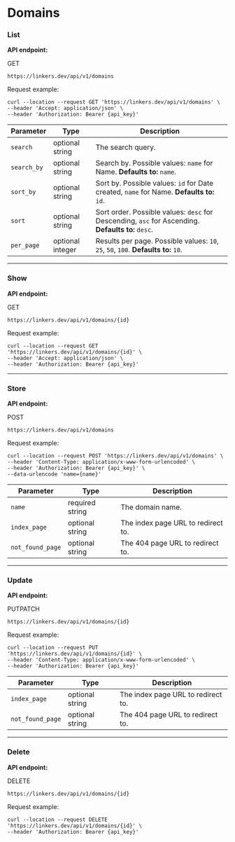 # Domains

### List

**API endpoint:**

GET

```
https://linkers.dev/api/v1/domains
```

Request example:

```
curl --location --request GET 'https://linkers.dev/api/v1/domains' \
--header 'Accept: application/json' \
--header 'Authorization: Bearer {api_key}'
```

| Parameter   | Type             | Description                                                                                       |
| ----------- | ---------------- | ------------------------------------------------------------------------------------------------- |
| `search`    | optional string  | The search query.                                                                                 |
| `search_by` | optional string  | Search by. Possible values: `name` for Name. **Defaults to:** `name`.                             |
| `sort_by`   | optional string  | Sort by. Possible values: `id` for Date created, `name` for Name. **Defaults to:** `id`.          |
| `sort`      | optional string  | Sort order. Possible values: `desc` for Descending, `asc` for Ascending. **Defaults to:** `desc`. |
| `per_page`  | optional integer | Results per page. Possible values: `10`, `25`, `50`, `100`. **Defaults to:** `10`.                |

***

### Show

**API endpoint:**

GET

```
https://linkers.dev/api/v1/domains/{id}
```

Request example:

```
curl --location --request GET 'https://linkers.dev/api/v1/domains/{id}' \
--header 'Accept: application/json' \
--header 'Authorization: Bearer {api_key}'
```

***

### Store

**API endpoint:**

POST

```
https://linkers.dev/api/v1/domains
```

Request example:

```
curl --location --request POST 'https://linkers.dev/api/v1/domains' \
--header 'Content-Type: application/x-www-form-urlencoded' \
--header 'Authorization: Bearer {api_key}' \
--data-urlencode 'name={name}'
```

| Parameter        | Type            | Description                        |
| ---------------- | --------------- | ---------------------------------- |
| `name`           | required string | The domain name.                   |
| `index_page`     | optional string | The index page URL to redirect to. |
| `not_found_page` | optional string | The 404 page URL to redirect to.   |

***

### Update

**API endpoint:**

PUTPATCH

```
https://linkers.dev/api/v1/domains/{id}
```

Request example:

```
curl --location --request PUT 'https://linkers.dev/api/v1/domains/{id}' \
--header 'Content-Type: application/x-www-form-urlencoded' \
--header 'Authorization: Bearer {api_key}'
```

| Parameter        | Type            | Description                        |
| ---------------- | --------------- | ---------------------------------- |
| `index_page`     | optional string | The index page URL to redirect to. |
| `not_found_page` | optional string | The 404 page URL to redirect to.   |

***

### Delete

**API endpoint:**

DELETE

```
https://linkers.dev/api/v1/domains/{id}
```

Request example:

```
curl --location --request DELETE 'https://linkers.dev/api/v1/domains/{id}' \
--header 'Authorization: Bearer {api_key}'
```
